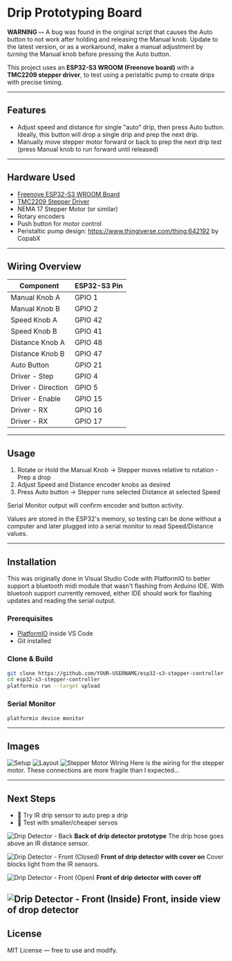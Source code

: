 # Drip Prototyping Board

**WARNING --** A bug was found in the original script that causes the Auto button to not work after holding and releasing the Manual knob.  Update to the latest version, or as a workaround, make a manual adjustment by *turning* the Manual knob before pressing the Auto button.

This project uses an **ESP32-S3 WROOM (Freenove board)** with a **TMC2209 stepper driver**, to test using a peristaltic pump to create drips with precise timing.

---

## Features

* Adjust speed and distance for single "auto" drip, then press Auto button.  Ideally, this button will drop a single drip and prep the next drip.
* Manually move stepper motor forward or back to prep the next drip test (press Manual knob to run forward until released)

---

## Hardware Used

* [Freenove ESP32-S3 WROOM Board](https://github.com/Freenove/Freenove_ESP32_S3_WROOM)
* [TMC2209 Stepper Driver](https://www.trinamic.com/products/integrated-circuits/details/tmc2209/)
* NEMA 17 Stepper Motor (or similar)
* Rotary encoders
* Push button for motor control
* Peristaltic pump design: https://www.thingiverse.com/thing:642192 by CopabX

---

## Wiring Overview

| Component          | ESP32-S3 Pin |
| ------------------ | ------------ |
| Manual Knob A      | GPIO 1       |
| Manual Knob B      | GPIO 2       |
| Speed Knob A       | GPIO 42      |
| Speed Knob B       | GPIO 41      |
| Distance Knob A    | GPIO 48      |
| Distance Knob B    | GPIO 47      |
| Auto Button        | GPIO 21      |
| Driver - Step      | GPIO 4       |
| Driver - Direction | GPIO 5       |
| Driver - Enable    | GPIO 15      |
| Driver - RX        | GPIO 16      |
| Driver - RX        | GPIO 17      |


---

## Usage

1. Rotate or Hold the Manual Knob → Stepper moves relative to rotation - Prep a drop
2. Adjust Speed and Distance encoder knobs as desired
3. Press Auto button → Stepper runs selected Distance at selected Speed

Serial Monitor output will confirm encoder and button activity.

Values are stored in the ESP32's memory, so testing can be done without a computer and later plugged into a serial monitor to read Speed/Distance values.

---

## Installation

This was originally done in Visual Studio Code with PlatformIO to better support a bluetooth midi module that wasn't flashing from Arduino IDE.  With bluetooh support currently removed, either IDE should work for flashing updates and reading the serial output.

### Prerequisites

* [PlatformIO](https://platformio.org/) inside VS Code
* Git installed

### Clone & Build

```bash
git clone https://github.com/YOUR-USERNAME/esp32-s3-stepper-controller.git
cd esp32-s3-stepper-controller
platformio run --target upload
```

### Serial Monitor

```bash
platformio device monitor
```

---

## Images

![Setup](images/1-Setup.jpg)
![Layout](images/Layout-with-outlines-and-labels-v1.jpg)
![Stepper Motor Wiring](images/Stepper-Motor-Wiring.jpg)
Here is the wiring for the stepper motor.  These connections are more fragile than I expected...

---

## Next Steps

* 🔲 Try IR drip sensor to auto prep a drip
* 🔲 Test with smaller/cheaper servos

![Drip Detector - Back](images/Future--Drip-Detector--back.jpg)
**Back of drip detector prototype** The drip hose goes above an IR distance sensor.

![Drip Detector - Front (Closed)](images/Future--Drip-Detector--front--closed.jpg)
**Front of drip detector with cover on** Cover blocks light from the IR sensors.

![Drip Detector - Front (Open)](images/Future--Drip-Detector--front--opened.jpg)
**Front of drip detector with cover off** 

![Drip Detector - Front (Inside)](images/Future--Drip-Detector--front--inside.jpg)
**Front, inside view of drop detector** 
---

## License

MIT License — free to use and modify.

